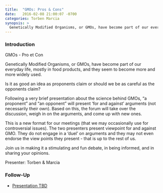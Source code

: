```yaml
---
title:  "GMOs: Pros & Cons"
date:   2016-02-08 21:00:07 -0700
categories: Torben Marcia
synopsis: >
  Genetically Modified Organisms, or GMOs, have become part of our everyday life, mostly in food products, and they seem to become more and more widely used. Is it as good an idea as proponents claim or should we be as careful as the opponents claim?
---
```


### Introduction

GMOs - Pro et Con

Genetically Modified Organisms, or GMOs, have become part of our everyday life, mostly in food products, and they seem to become more and more widely used.  

Is it as good an idea as proponents claim or should we be as careful as the opponents claim?

Following a very brief presentation about the science behind GMOs, “a proponent” and “an opponent” will present ‘for and against’ arguments (not necessarily their own). Based on this, the forum will take over the discussion, weigh in on the arguments, and come up with new ones.

This is a new format for our meetings (that we may occasionally use for controversial issues). The two presenters present viewpoint for and against GMO. They do not engage in a ‘duel’ on arguments and they may not even endorse the view points they present - that is up to the rest of us.

Join us in making it a stimulating and fun debate, in being informed, and in sharing your opinions.

Presenter: Torben & Marcia

### Follow-Up

* [Presentation TBD](/assets/present/tbd.pdf) 


